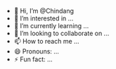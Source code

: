 - 👋 Hi, I’m @Chindang
- 👀 I’m interested in ...
- 🌱 I’m currently learning ...
- 💞️ I’m looking to collaborate on ...
- 📫 How to reach me ...
- 😄 Pronouns: ...
- ⚡ Fun fact: ...

<!---
Chindang/Chindang is a ✨ special ✨ repository because its `README.md` (this file) appears on your GitHub profile.
You can click the Preview link to take a look at your changes.
--->
